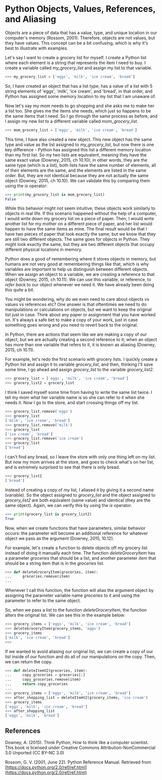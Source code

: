 # Python Objects, Values, References, and Aliasing
Objects are a piece of data that has a value, type, and unique location in our computer's memory (Rossom, 2001). Therefore, objects are not values, but they have values. This concept can be a bit confusing, which is why it's best to illustrate with examples.

Let's say I want to create a grocery list for myself. I create a Python list where each element is a string that represents the item I need to buy. I create a variable called *my_grocery_list* and assign my list to that variable. 

```python
>>> my_grocery_list = ['eggs', 'milk', 'ice cream', 'bread']
```

So, I have created an object that has a list type, has a value of a list with 5 string elements of 'eggs', 'milk', 'ice cream', and 'bread', in that order, and Python has assigned some memory location to my list that I am unaware of.

Now let's say my mom needs to go shopping and she asks me to make her a list too. She gives me the items she needs, which just so happens to be the same items that I need. So I go through the same process as before, and I assign my new list to a different variable called *mom_grocery_list.*

```python
>>> mom_grocery_list = ['eggs', 'milk', 'ice cream', 'bread']
```

This time, I have also created a new object. This new object has the same type and value as the list assigned to *my_grocery_list*, but now there is one key difference - Python has assigned this list a different memory location than my first list. So my two lists are equivalent, meaning they have the same exact value (Downey, 2015, ch 10.10); in other words, they are the same type (which is a list), both lists have the same number of elements, all of their elements are the same, and the elements are listed in the same order. But, they are not identical because they are not actually the same object (Downey, 2015, ch 10.10). We can validate this by comparing them using the *is* operator:

```python
>>> print(my_grocery_list is mom_grocery_list)
False
```

While this behavior might not seem intuitive, these objects work similarly to objects in real life. If this scenario happened without the help of a computer, I would write down my grocery list on a piece of paper. Then, I would write another list for my mother on a different piece of paper, and her list would happen to have the same items as mine. The final result would be that I have two pieces of paper that look exactly the same, but we know that they are still two different objects. The same goes for objects in Python. They might look exactly the same, but they are two different objects that occupy different physical locations in memory.

Python does a good of remembering where it stores objects in memory, but humans are not very good at remembering things like that, which is why variables are important to help us distinguish between different objects. When we assign an object to a variable, we are creating a reference to that object (Downey, 2015, ch 10.11). We can use this variable, or reference, to *refer back* to our object whenever we need it. We have already been doing this quite a bit. 

You might be wondering, why do we even need to care about objects vs values vs references etc? One answer is that oftentimes we need to do manipulations or calculations on objects, but we want to keep the original list just in case. Think about any paper or assignment that you have worked on. It's always a safe bet to make a copy of your work, just in case something goes wrong and you need to revert back to the original.

 In Python, there are actions that seem like we are making a copy of our object, but we are actually creating a second reference to it; when an object has more than one variable that refers to it, it is known as aliasing (Downey, 2015, ch 10.11). 

For example, let's redo the first scenario with grocery lists. I quickly create a Python list and assign it to variable *grocery_list*, and then, thinking I'll save some time, I go ahead and assign *grocery_list* to the variable *grocery_list2.* 

```python
>>> grocery_list = ['eggs', 'milk', 'ice cream', 'bread']
>>> grocery_list2 = grocery_list 
```

I think I saved myself some time from having to write the same list twice. I tell my mom what her variable name is so she can refer to it when she needs it. Now I go to the store, and start crossing things off my list.

```python
>>> grocery_list.remove('eggs')
>>> grocery_list
['milk', 'ice cream', 'bread']
>>> grocery_list.remove('milk')
>>> grocery_list
['ice cream', 'bread']
>>> grocery_list.remove('ice cream')
>>> grocery_list
['bread']
```

I can't find any bread, so I leave the store with only one thing left on my list. But now my mom arrives at the store, and goes to check what's on her list, and is extremely surprised to see that there is only bread.

```python
>>> grocery_list2
['bread']
```

Instead of creating a copy of my list, I aliased it by giving it a second name (variable). So the object assigned to *grocery_list* and the object assigned to *grocery_list2* are both equivalent (same value) and identical (they are the same object). Again, we can verify this by using the *is* operator.

```python
>>> print(grocery_list is grocery_list2)
True
```

Now, when we create functions that have parameters, similar behavior occurs: the parameter will become an additional reference for whatever object we pass as the argument (Downey, 2015, 10.12).

For example, let's create a function to delete objects off my grocery list instead of doing it manually each time. The function *deleteGroceryItem* has a parameter *groceries* that should be a list, and another parameter *item* that should be a string item that is in the *groceries* list. 

```python
>>> def deleteGroceryItem(groceries, item):
...     groceries.remove(item)
...
```

Whenever I call this function, the function will alias the argument object by assigning the parameter variable name *groceries* to it and using the parameter to refer to the same object.

So, when we pass a list to the function *deleteGroceryItem*, the function alters the original list. We can see this in the example below:

```python
>>> grocery_items = ['eggs', 'milk', 'ice cream', 'bread']
>>> deleteGroceryItem(grocery_items, 'eggs')
>>> grocery_items
['milk', 'ice cream', 'bread']
>>>
```

If we wanted to avoid aliasing our original list, we can create a copy of our list inside of our function and do all of our manipulations on the copy. Then, we can return the copy.

```python
>>> def deleteItemV2(groceries, item):
...     copy_groceries = groceries[:]
...     copy_groceries.remove(item)
...     return copy_groceries
...
>>> grocery_items = ['eggs', 'milk', 'ice cream', 'bread']
>>> after_shopping_list = deleteItemV2(grocery_items, 'ice cream')
>>> grocery_items
['eggs', 'milk', 'ice cream', 'bread']
>>> after_shopping_list
['eggs', 'milk', 'bread']
```

## References

Downey, A. (2015). Think Python, How to think like a computer scientist. This book is licensed under Creative Commons Attribution-NonCommercial 3.0 Unported (CC BY-NC 3.0)

Rossom, G. V. (2001, June 22). Python Reference Manual. Retrieved from [https://docs.python.org/2.0/ref/ref.html](https://docs.python.org/2.0/ref/ref.html)